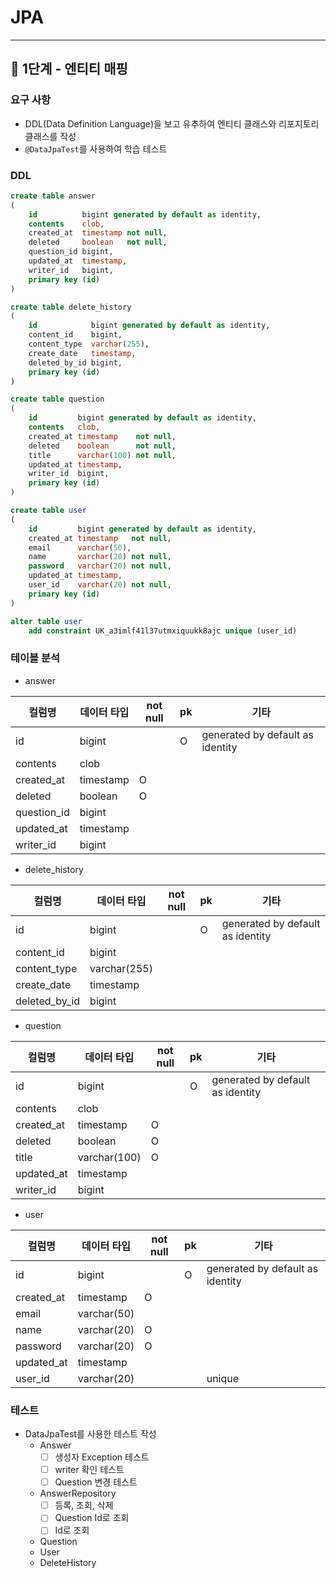 # JPA

---

## 🚀 1단계 - 엔티티 매핑

### 요구 사항
- DDL(Data Definition Language)을 보고 유추하여 엔티티 클래스와 리포지토리 클래스를 작성
- `@DataJpaTest`를 사용하여 학습 테스트

### DDL
```sql
create table answer
(
    id          bigint generated by default as identity,
    contents    clob,
    created_at  timestamp not null,
    deleted     boolean   not null,
    question_id bigint,
    updated_at  timestamp,
    writer_id   bigint,
    primary key (id)
)
```
```sql
create table delete_history
(
    id            bigint generated by default as identity,
    content_id    bigint,
    content_type  varchar(255),
    create_date   timestamp,
    deleted_by_id bigint,
    primary key (id)
)
```
```sql
create table question
(
    id         bigint generated by default as identity,
    contents   clob,
    created_at timestamp    not null,
    deleted    boolean      not null,
    title      varchar(100) not null,
    updated_at timestamp,
    writer_id  bigint,
    primary key (id)
)

```
```sql
create table user
(
    id         bigint generated by default as identity,
    created_at timestamp   not null,
    email      varchar(50),
    name       varchar(20) not null,
    password   varchar(20) not null,
    updated_at timestamp,
    user_id    varchar(20) not null,
    primary key (id)
)

alter table user
    add constraint UK_a3imlf41l37utmxiquukk8ajc unique (user_id)
```
### 테이블 분석

- answer

| 컬럼명 | 데이터 타입 | not null | pk | 기타 |
| --- | --- | --- | --- | --- |
| id | bigint |  | O | generated by default as identity |
| contents | clob |  |  |  |
| created_at | timestamp | O |  |  |
| deleted | boolean | O |  |  |
| question_id | bigint |  |  |  |
| updated_at | timestamp |  |  |  |
| writer_id | bigint |  |  |  |
- delete_history

| 컬럼명 | 데이터 타입 | not null | pk | 기타  |
| --- | --- | --- | --- | --- |
| id | bigint |  | O | generated by default as identity |
| content_id | bigint |  |  |  |
| content_type | varchar(255) |  |  |  |
| create_date | timestamp |  |  |  |
| deleted_by_id | bigint |  |  |  |
- question

| 컬럼명 | 데이터 타입 | not null | pk | 기타 |
| --- | --- | --- | --- | --- |
| id | bigint |  | O | generated by default as identity |
| contents | clob |  |  |  |
| created_at | timestamp | O |  |  |
| deleted | boolean | O |  |  |
| title | varchar(100) | O |  |  |
| updated_at | timestamp |  |  |  |
| writer_id | bigint |  |  |  |
- user

| 컬럼명 | 데이터 타입 | not null | pk | 기타  |
| --- | --- | --- | --- | --- |
| id | bigint |  | O | generated by default as identity |
| created_at | timestamp | O |  |  |
| email | varchar(50) |  |  |  |
| name | varchar(20) | O |  |  |
| password | varchar(20) | O |  |  |
| updated_at | timestamp |  |  |  |
| user_id | varchar(20) |  |  | unique |

### 테스트
- DataJpaTest를 사용한 테스트 작성
  - Answer
    - [ ] 생성자 Exception 테스트
    - [ ] writer 확인 테스트
    - [ ] Question 변경 테스트
  - AnswerRepository
    - [ ] 등록, 조회, 삭제
    - [ ] Question Id로 조회
    - [ ] Id로 조회
  - Question
  - User
  - DeleteHistory
